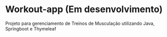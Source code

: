 # Workout-app (Em desenvolvimento)
Projeto para gerenciamento de Treinos de Musculação utilizando Java, Springboot e Thymeleaf